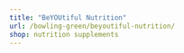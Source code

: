 ```yaml
---
title: "BeYOUtiful Nutrition"
url: /bowling-green/beyoutiful-nutrition/
shop: nutrition supplements
---
```

